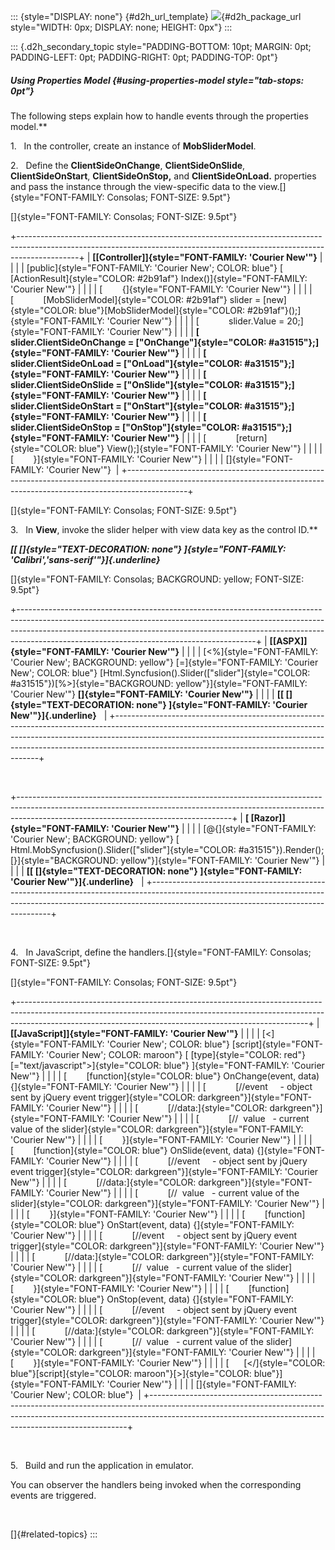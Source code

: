 ::: {style="DISPLAY: none"}
[](ms-xhelp:///?Id=d2h_url_template){#d2h_url_template} ![](!package_url!){#d2h_package_url style="WIDTH: 0px; DISPLAY: none; HEIGHT: 0px"}
:::

::: {.d2h_secondary_topic style="PADDING-BOTTOM: 10pt; MARGIN: 0pt; PADDING-LEFT: 0pt; PADDING-RIGHT: 0pt; PADDING-TOP: 0pt"}
##### Using Properties Model {#using-properties-model style="tab-stops: 0pt"}

The following steps explain how to handle events through the properties model.**

1.   In the controller, create an instance of **MobSliderModel**.

2.   Define the **ClientSideOnChange**, **ClientSideOnSlide**, **ClientSideOnStart**, **ClientSideOnStop,** and **ClientSideOnLoad.** properties and pass the instance through the view-specific data to the view.[]{style="FONT-FAMILY: Consolas; FONT-SIZE: 9.5pt"}

[]{style="FONT-FAMILY: Consolas; FONT-SIZE: 9.5pt"} 

+---------------------------------------------------------------------------------------------------------------------------------------------------------------------------+
| **[\[Controller\]]{style="FONT-FAMILY: 'Courier New'"}**                                                                                                                  |
|                                                                                                                                                                           |
| [public]{style="FONT-FAMILY: 'Courier New'; COLOR: blue"} [ [ActionResult]{style="COLOR: #2b91af"} Index()]{style="FONT-FAMILY: 'Courier New'"}                           |
|                                                                                                                                                                           |
| [        {]{style="FONT-FAMILY: 'Courier New'"}                                                                                                                           |
|                                                                                                                                                                           |
| [            [MobSliderModel]{style="COLOR: #2b91af"} slider = [new]{style="COLOR: blue"}[MobSliderModel]{style="COLOR: #2b91af"}();]{style="FONT-FAMILY: 'Courier New'"} |
|                                                                                                                                                                           |
| [            slider.Value = 20;]{style="FONT-FAMILY: 'Courier New'"}                                                                                                      |
|                                                                                                                                                                           |
| **[            slider.ClientSideOnChange = [\"OnChange\"]{style="COLOR: #a31515"};]{style="FONT-FAMILY: 'Courier New'"}**                                                 |
|                                                                                                                                                                           |
| **[            slider.ClientSideOnLoad = [\"OnLoad\"]{style="COLOR: #a31515"};]{style="FONT-FAMILY: 'Courier New'"}**                                                     |
|                                                                                                                                                                           |
| **[            slider.ClientSideOnSlide = [\"OnSlide\"]{style="COLOR: #a31515"};]{style="FONT-FAMILY: 'Courier New'"}**                                                   |
|                                                                                                                                                                           |
| **[            slider.ClientSideOnStart = [\"OnStart\"]{style="COLOR: #a31515"};]{style="FONT-FAMILY: 'Courier New'"}**                                                   |
|                                                                                                                                                                           |
| **[            slider.ClientSideOnStop = [\"OnStop\"]{style="COLOR: #a31515"};]{style="FONT-FAMILY: 'Courier New'"}**                                                     |
|                                                                                                                                                                           |
| [            [return]{style="COLOR: blue"} View();]{style="FONT-FAMILY: 'Courier New'"}                                                                                   |
|                                                                                                                                                                           |
| [        }]{style="FONT-FAMILY: 'Courier New'"}                                                                                                                           |
|                                                                                                                                                                           |
| []{style="FONT-FAMILY: 'Courier New'"}                                                                                                                                    |
+---------------------------------------------------------------------------------------------------------------------------------------------------------------------------+

[]{style="FONT-FAMILY: Consolas; FONT-SIZE: 9.5pt"} 

3.   In **View**, invoke the slider helper with view data key as the control ID.**

***[[ []{style="TEXT-DECORATION: none"} ]{style="FONT-FAMILY: 'Calibri','sans-serif'"}]{.underline}***  

[]{style="FONT-FAMILY: Consolas; BACKGROUND: yellow; FONT-SIZE: 9.5pt"} 

+-----------------------------------------------------------------------------------------------------------------------------------------------------------------------------------------------------------------------------------------------------------------------------------------------------+
| **[\[ASPX\]]{style="FONT-FAMILY: 'Courier New'"}**                                                                                                                                                                                                                                                  |
|                                                                                                                                                                                                                                                                                                     |
| [\<%]{style="FONT-FAMILY: 'Courier New'; BACKGROUND: yellow"} [=]{style="FONT-FAMILY: 'Courier New'; COLOR: blue"} [Html.Syncfusion().Slider([\"slider\"]{style="COLOR: #a31515"})[%\>]{style="BACKGROUND: yellow"}]{style="FONT-FAMILY: 'Courier New'"} **[]{style="FONT-FAMILY: 'Courier New'"}** |
|                                                                                                                                                                                                                                                                                                     |
| **[[ []{style="TEXT-DECORATION: none"} ]{style="FONT-FAMILY: 'Courier New'"}]{.underline}**                                                                                                                                                                                                         |
+-----------------------------------------------------------------------------------------------------------------------------------------------------------------------------------------------------------------------------------------------------------------------------------------------------+

 

+-----------------------------------------------------------------------------------------------------------------------------------------------------------------------------------------------------------------+
| **[ \[Razor\]]{style="FONT-FAMILY: 'Courier New'"}**                                                                                                                                                            |
|                                                                                                                                                                                                                 |
| [\@{]{style="FONT-FAMILY: 'Courier New'; BACKGROUND: yellow"} [ Html.MobSyncfusion().Slider([\"slider\"]{style="COLOR: #a31515"}).Render();[}]{style="BACKGROUND: yellow"}]{style="FONT-FAMILY: 'Courier New'"} |
|                                                                                                                                                                                                                 |
| **[[ []{style="TEXT-DECORATION: none"} ]{style="FONT-FAMILY: 'Courier New'"}]{.underline}**                                                                                                                     |
+-----------------------------------------------------------------------------------------------------------------------------------------------------------------------------------------------------------------+

 

4.   In JavaScript, define the handlers.[]{style="FONT-FAMILY: Consolas; FONT-SIZE: 9.5pt"}

[]{style="FONT-FAMILY: Consolas; FONT-SIZE: 9.5pt"} 

+------------------------------------------------------------------------------------------------------------------------------------------------------------------------------------------------------------------------------------+
| **[\[JavaScript\]]{style="FONT-FAMILY: 'Courier New'"}**                                                                                                                                                                           |
|                                                                                                                                                                                                                                    |
| [\<]{style="FONT-FAMILY: 'Courier New'; COLOR: blue"} [script]{style="FONT-FAMILY: 'Courier New'; COLOR: maroon"} [ [type]{style="COLOR: red"} [=\"text/javascript\"\>]{style="COLOR: blue"} ]{style="FONT-FAMILY: 'Courier New'"} |
|                                                                                                                                                                                                                                    |
| [        [function]{style="COLOR: blue"} OnChange(event, data) {]{style="FONT-FAMILY: 'Courier New'"}                                                                                                                              |
|                                                                                                                                                                                                                                    |
| [            [//event     - object sent by jQuery event trigger]{style="COLOR: darkgreen"}]{style="FONT-FAMILY: 'Courier New'"}                                                                                                    |
|                                                                                                                                                                                                                                    |
| [            [//data:]{style="COLOR: darkgreen"}]{style="FONT-FAMILY: 'Courier New'"}                                                                                                                                              |
|                                                                                                                                                                                                                                    |
| [            [//  value   - current value of the slider]{style="COLOR: darkgreen"}]{style="FONT-FAMILY: 'Courier New'"}                                                                                                            |
|                                                                                                                                                                                                                                    |
| [        }]{style="FONT-FAMILY: 'Courier New'"}                                                                                                                                                                                    |
|                                                                                                                                                                                                                                    |
| [        [function]{style="COLOR: blue"} OnSlide(event, data) {]{style="FONT-FAMILY: 'Courier New'"}                                                                                                                               |
|                                                                                                                                                                                                                                    |
| [            [//event     - object sent by jQuery event trigger]{style="COLOR: darkgreen"}]{style="FONT-FAMILY: 'Courier New'"}                                                                                                    |
|                                                                                                                                                                                                                                    |
| [            [//data:]{style="COLOR: darkgreen"}]{style="FONT-FAMILY: 'Courier New'"}                                                                                                                                              |
|                                                                                                                                                                                                                                    |
| [            [//  value   - current value of the slider]{style="COLOR: darkgreen"}]{style="FONT-FAMILY: 'Courier New'"}                                                                                                            |
|                                                                                                                                                                                                                                    |
| [        }]{style="FONT-FAMILY: 'Courier New'"}                                                                                                                                                                                    |
|                                                                                                                                                                                                                                    |
| [        [function]{style="COLOR: blue"} OnStart(event, data) {]{style="FONT-FAMILY: 'Courier New'"}                                                                                                                               |
|                                                                                                                                                                                                                                    |
| [            [//event     - object sent by jQuery event trigger]{style="COLOR: darkgreen"}]{style="FONT-FAMILY: 'Courier New'"}                                                                                                    |
|                                                                                                                                                                                                                                    |
| [            [//data:]{style="COLOR: darkgreen"}]{style="FONT-FAMILY: 'Courier New'"}                                                                                                                                              |
|                                                                                                                                                                                                                                    |
| [            [//  value   - current value of the slider]{style="COLOR: darkgreen"}]{style="FONT-FAMILY: 'Courier New'"}                                                                                                            |
|                                                                                                                                                                                                                                    |
| [        }]{style="FONT-FAMILY: 'Courier New'"}                                                                                                                                                                                    |
|                                                                                                                                                                                                                                    |
| [        [function]{style="COLOR: blue"} OnStop(event, data) {]{style="FONT-FAMILY: 'Courier New'"}                                                                                                                                |
|                                                                                                                                                                                                                                    |
| [            [//event     - object sent by jQuery event trigger]{style="COLOR: darkgreen"}]{style="FONT-FAMILY: 'Courier New'"}                                                                                                    |
|                                                                                                                                                                                                                                    |
| [            [//data:]{style="COLOR: darkgreen"}]{style="FONT-FAMILY: 'Courier New'"}                                                                                                                                              |
|                                                                                                                                                                                                                                    |
| [            [//  value   - current value of the slider]{style="COLOR: darkgreen"}]{style="FONT-FAMILY: 'Courier New'"}                                                                                                            |
|                                                                                                                                                                                                                                    |
| [        }]{style="FONT-FAMILY: 'Courier New'"}                                                                                                                                                                                    |
|                                                                                                                                                                                                                                    |
| [      [\</]{style="COLOR: blue"}[script]{style="COLOR: maroon"}[\>]{style="COLOR: blue"}]{style="FONT-FAMILY: 'Courier New'"}                                                                                                     |
|                                                                                                                                                                                                                                    |
| []{style="FONT-FAMILY: 'Courier New'; COLOR: blue"}                                                                                                                                                                                |
+------------------------------------------------------------------------------------------------------------------------------------------------------------------------------------------------------------------------------------+

 

5.   Build and run the application in emulator.

You can observer the handlers being invoked when the corresponding events are triggered.

 

[]{#related-topics}
:::

